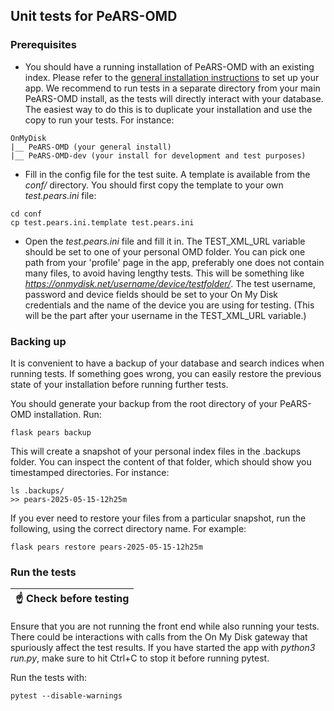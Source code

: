 ## Unit tests for PeARS-OMD

### Prerequisites

* You should have a running installation of PeARS-OMD with an existing index. Please refer to the [general installation instructions](https://github.com/PeARSearch/PeARS-OMD) to set up your app. We recommend to run tests in a separate directory from your main PeARS-OMD install, as the tests will directly interact with your database. The easiest way to do this is to duplicate your installation and use the copy to run your tests. For instance:

```
OnMyDisk
|__ PeARS-OMD (your general install)
|__ PeARS-OMD-dev (your install for development and test purposes)
```

* Fill in the config file for the test suite. A template is available from the *conf/* directory. You should first copy the template to your own *test.pears.ini* file:

```
cd conf
cp test.pears.ini.template test.pears.ini
```

* Open the *test.pears.ini* file and fill it in. The TEST\_XML\_URL variable should be set to one of your personal OMD folder. You can pick one path from your 'profile' page in the app, preferably one does not contain many files, to avoid having lengthy tests. This will be something like *https://onmydisk.net/username/device/testfolder/*. The test username, password and device fields should be set to your On My Disk credentials and the name of the device you are using for testing. (This will be the part after your username in the TEST\_XML\_URL variable.)


### Backing up

It is convenient to have a backup of your database and search indices when running tests. If something goes wrong, you can easily restore the previous state of your installation before running further tests.

You should generate your backup from the root directory of your PeARS-OMD installation. Run:

```
flask pears backup
```

This will create a snapshot of your personal index files in the .backups folder. You can inspect the content of that folder, which should show you timestamped directories. For instance:

```
ls .backups/
>> pears-2025-05-15-12h25m
```

If you ever need to restore your files from a particular snapshot, run the following, using the correct directory name. For example:

```
flask pears restore pears-2025-05-15-12h25m
```

### Run the tests

| :point_up: Check before testing |
|-------------------------------- |
Ensure that you are not running the front end while also running your tests. There could be interactions with calls from the On My Disk gateway that spuriously affect the test results. If you have started the app with *python3 run.py*, make sure to hit Ctrl+C to stop it before running pytest.

Run the tests with:

```
pytest --disable-warnings
```
